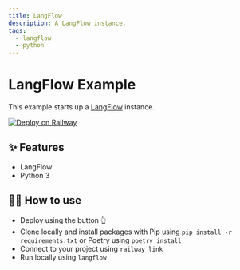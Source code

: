 ```yaml
---
title: LangFlow
description: A LangFlow instance.
tags:
  - langflow
  - python
---
```


# LangFlow Example

This example starts up a [LangFlow](https://github.com/logspace-ai/langflow.git) instance.


[![Deploy on Railway](https://railway.app/button.svg)](https://railway.app/template/JMXEWp?referralCode=MnPSdg)
## ✨ Features

- LangFlow
- Python 3

## 💁‍♀️ How to use

- Deploy using the button 👆
- Clone locally and install packages with Pip using `pip install -r requirements.txt` or Poetry using `poetry install`
- Connect to your project using `railway link`
- Run locally using `langflow`

